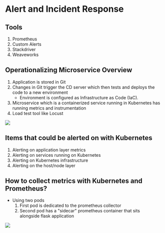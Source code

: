 # Alert and Incident Response

## Tools

1. Prometheus
2. Custom Alerts
3. Stackdriver
4. Weaveworks


## Operationalizing Microservice Overview

1. Application is stored in Git
2. Changes in Git trigger the CD server which then tests and deploys the code to a new environment
    - Environment is configured as Infrastructure as Code (IaC).
3. Microservice which is a containerized service running in Kubernetes has running metrics and instrumentation
4. Load test tool like Locust

<img src="https://user-images.githubusercontent.com/6856382/220151742-dfac8915-e2c6-47ad-b5e4-e80ad5465ba3.png">

## Items that could be alerted on with Kubernetes

1. Alerting on application layer metrics
2. Alerting on services running on Kubernetes
3. Alerting on Kubernetes infrastructure
4. Alerting on the host/node layer

## How to collect metrics with Kubernetes and Prometheus?

- Using two pods
    1. First pod is dedicated to the prometheus collector
    2. Second pod has a "sidecar" prometheus container that sits alongside flask application

<img src="https://user-images.githubusercontent.com/6856382/220535551-73bffc5e-bc0e-4e54-80b2-b8599331dda9.png" />

